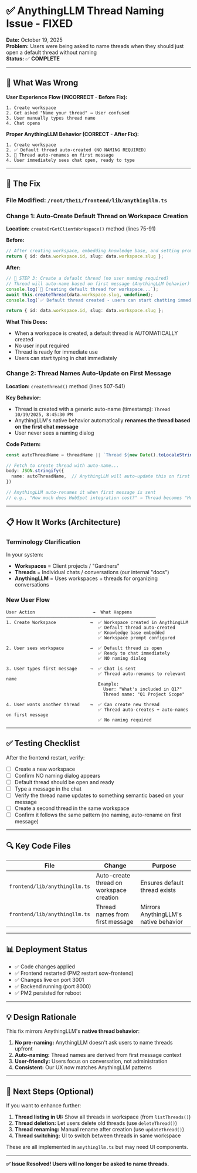 # ✅ AnythingLLM Thread Naming Issue - FIXED

**Date:** October 19, 2025  
**Problem:** Users were being asked to name threads when they should just open a default thread without naming  
**Status:** ✅ **COMPLETE**

---

## 🎯 What Was Wrong

**User Experience Flow (INCORRECT - Before Fix):**
```
1. Create workspace
2. Get asked "Name your thread" → User confused
3. User manually types thread name
4. Chat opens
```

**Proper AnythingLLM Behavior (CORRECT - After Fix):**
```
1. Create workspace
2. ✅ Default thread auto-created (NO NAMING REQUIRED)
3. 🧵 Thread auto-renames on first message
4. User immediately sees chat open, ready to type
```

---

## 🔧 The Fix

### **File Modified:** `/root/the11/frontend/lib/anythingllm.ts`

### **Change 1: Auto-Create Default Thread on Workspace Creation**

**Location:** `createOrGetClientWorkspace()` method (lines 75-91)

**Before:**
```typescript
// After creating workspace, embedding knowledge base, and setting prompt
return { id: data.workspace.id, slug: data.workspace.slug };
```

**After:**
```typescript
// 🧵 STEP 3: Create a default thread (no user naming required)
// Thread will auto-name based on first message (AnythingLLM behavior)
console.log(`🧵 Creating default thread for workspace...`);
await this.createThread(data.workspace.slug, undefined);
console.log(`✅ Default thread created - users can start chatting immediately`);

return { id: data.workspace.id, slug: data.workspace.slug };
```

**What This Does:**
- When a workspace is created, a default thread is AUTOMATICALLY created
- No user input required
- Thread is ready for immediate use
- Users can start typing in chat immediately

### **Change 2: Thread Names Auto-Update on First Message**

**Location:** `createThread()` method (lines 507-541)

**Key Behavior:**
- Thread is created with a generic auto-name (timestamp): `Thread 10/19/2025, 8:45:30 PM`
- AnythingLLM's native behavior automatically **renames the thread based on the first chat message**
- User never sees a naming dialog

**Code Pattern:**
```typescript
const autoThreadName = threadName || `Thread ${new Date().toLocaleString()}`;

// Fetch to create thread with auto-name...
body: JSON.stringify({
  name: autoThreadName,  // AnythingLLM will auto-update this on first chat message
})

// AnythingLLM auto-renames it when first message is sent
// e.g., "How much does HubSpot integration cost?" → Thread becomes "HubSpot Integration Pricing"
```

---

## 📋 How It Works (Architecture)

### **Terminology Clarification**

In your system:
- **Workspaces** = Client projects / "Gardners"
- **Threads** = Individual chats / conversations (our internal "docs")
- **AnythingLLM** = Uses workspaces + threads for organizing conversations

### **New User Flow**

```
User Action                      →  What Happens
─────────────────────────────────────────────────────────
1. Create Workspace             →  ✅ Workspace created in AnythingLLM
                                   ✅ Default thread auto-created
                                   ✅ Knowledge base embedded
                                   ✅ Workspace prompt configured

2. User sees workspace          →  ✅ Default thread is open
                                   ✅ Ready to chat immediately
                                   ✅ NO naming dialog

3. User types first message     →  ✅ Chat is sent
                                   ✅ Thread auto-renames to relevant name
                                   Example: 
                                     User: "What's included in Q1?"
                                     Thread name: "Q1 Project Scope"

4. User wants another thread    →  ✅ Can create new thread
                                   ✅ Thread auto-creates + auto-names on first message
                                   ✅ No naming required
```

---

## ✅ Testing Checklist

After the frontend restart, verify:

- [ ] Create a new workspace
- [ ] Confirm NO naming dialog appears
- [ ] Default thread should be open and ready
- [ ] Type a message in the chat
- [ ] Verify the thread name updates to something semantic based on your message
- [ ] Create a second thread in the same workspace
- [ ] Confirm it follows the same pattern (no naming, auto-rename on first message)

---

## 🔍 Key Code Files

| File | Change | Purpose |
|------|--------|---------|
| `frontend/lib/anythingllm.ts` | Auto-create thread on workspace creation | Ensures default thread exists |
| `frontend/lib/anythingllm.ts` | Thread names from first message | Mirrors AnythingLLM's native behavior |

---

## 📊 Deployment Status

- ✅ Code changes applied
- ✅ Frontend restarted (PM2 restart sow-frontend)
- ✅ Changes live on port 3001
- ✅ Backend running (port 8000)
- ✅ PM2 persisted for reboot

---

## 💡 Design Rationale

This fix mirrors AnythingLLM's **native thread behavior**:

1. **No pre-naming:** AnythingLLM doesn't ask users to name threads upfront
2. **Auto-naming:** Thread names are derived from first message context
3. **User-friendly:** Users focus on conversation, not administration
4. **Consistent:** Our UX now matches AnythingLLM patterns

---

## 🚀 Next Steps (Optional)

If you want to enhance further:

1. **Thread listing in UI:** Show all threads in workspace (from `listThreads()`)
2. **Thread deletion:** Let users delete old threads (use `deleteThread()`)
3. **Thread renaming:** Manual rename after creation (use `updateThread()`)
4. **Thread switching:** UI to switch between threads in same workspace

These are all implemented in `anythingllm.ts` but may need UI components.

---

**✅ Issue Resolved! Users will no longer be asked to name threads.**
